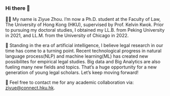 ### Hi there 👋

👨‍🎓 My name is Ziyue Zhou. I’m now a Ph.D. student at the Faculty of Law, The University of Hong Kong (HKU), supervised by Prof. Kelvin Kwok. Prior to pursuing my doctoral studies, I obtained my LL.B. from Peking University in 2021, and LL.M. from the University of Chicago in 2022.

🤖 Standing in the era of artificial intelligence, I believe legal research in our time has come to a turning point. Recent technological progress in natural language process(NLP) and machine learning(ML) has created new possibilites for empirical legal studies. Big data and Big Analytics are also fueling many new fields and topics. That’s a huge opportunity for a new generation of young legal scholars. Let’s keep moving forward!

📩 Feel free to contact me for any academic collaboration via: ziyue@connect.hku.hk.


<!--
**WilliamZhou233/WilliamZhou233** is a ✨ _special_ ✨ repository because its `README.md` (this file) appears on your GitHub profile.

Here are some ideas to get you started:

- 🔭 I’m currently working on ...
- 🌱 I’m currently learning ...
- 👯 I’m looking to collaborate on ...
- 🤔 I’m looking for help with ...
- 💬 Ask me about ...
- 📫 How to reach me: ...
- 😄 Pronouns: ...
- ⚡ Fun fact: ...
-->
